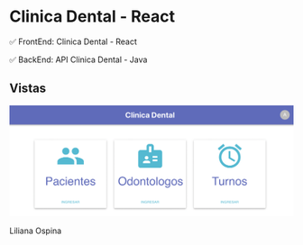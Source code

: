 # Clinica Dental - React


✅ FrontEnd: Clinica Dental - React

✅ BackEnd: API Clinica Dental - Java

## Vistas

![img](s1.png)


Liliana Ospina



